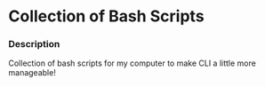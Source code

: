 # Collection of Bash Scripts

### Description

Collection of bash scripts for my computer to make CLI a little more manageable!

